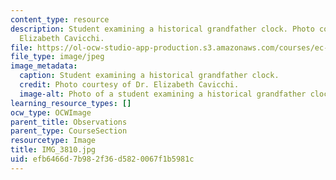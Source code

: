 ```yaml
---
content_type: resource
description: Student examining a historical grandfather clock. Photo courtesy of Dr.
  Elizabeth Cavicchi.
file: https://ol-ocw-studio-app-production.s3.amazonaws.com/courses/ec-050-recreate-experiments-from-history-inform-the-future-from-the-past-galileo-january-iap-2010/efb6466d7b982f36d5820067f1b5981c_IMG_3810.jpg
file_type: image/jpeg
image_metadata:
  caption: Student examining a historical grandfather clock.
  credit: Photo courtesy of Dr. Elizabeth Cavicchi.
  image-alt: Photo of a student examining a historical grandfather clock.
learning_resource_types: []
ocw_type: OCWImage
parent_title: Observations
parent_type: CourseSection
resourcetype: Image
title: IMG_3810.jpg
uid: efb6466d-7b98-2f36-d582-0067f1b5981c
---
```

